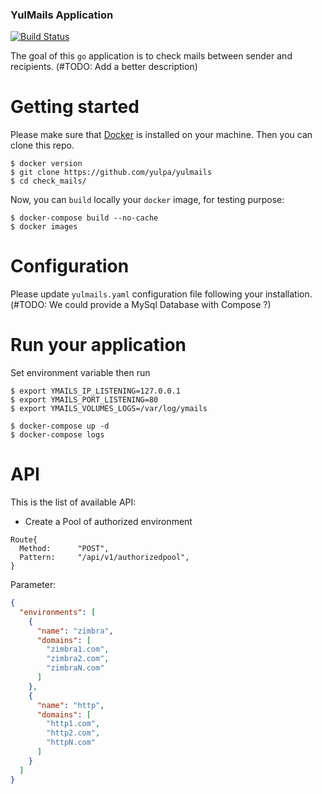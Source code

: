 ### YulMails Application
[![Build Status](https://travis-ci.org/yulPa/yulmails.svg?branch=master)](https://travis-ci.org/yulPa/yulmails)

The goal of this `go` application is to check mails between sender and recipients. (#TODO: Add a better description)

# Getting started

Please make sure that [Docker](https://www.docker.com/) is installed on your machine. Then you can clone this repo.

```shell
$ docker version
$ git clone https://github.com/yulpa/yulmails
$ cd check_mails/
```

Now, you can `build` locally your `docker` image, for testing purpose:

```shell
$ docker-compose build --no-cache
$ docker images
```

# Configuration

Please update `yulmails.yaml` configuration file following your installation. (#TODO: We could provide a MySql Database with Compose ?)

# Run your application

Set environment variable then run

```shell
$ export YMAILS_IP_LISTENING=127.0.0.1
$ export YMAILS_PORT_LISTENING=80
$ export YMAILS_VOLUMES_LOGS=/var/log/ymails

$ docker-compose up -d
$ docker-compose logs
```

# API

This is the list of available API:

* Create a Pool of authorized environment
```golang
Route{
  Method:      "POST",
  Pattern:     "/api/v1/authorizedpool",
}
```
Parameter:

```json
{
  "environments": [
    {
      "name": "zimbra",
      "domains": [
        "zimbra1.com",
        "zimbra2.com",
        "zimbraN.com"
      ]
    },
    {
      "name": "http",
      "domains": [
        "http1.com",
        "http2.com",
        "httpN.com"
      ]
    }
  ]
}
```
